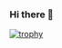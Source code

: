 ### Hi there 👋

<!--
**gogeorge/gogeorge** is a ✨ _special_ ✨ repository because its `README.md` (this file) appears on your GitHub profile.

Here are some ideas to get you started:

- 🔭 I’m currently working on ...
- 🌱 I’m currently learning ...
- 👯 I’m looking to collaborate on ...
- 🤔 I’m looking for help with ...
- 💬 Ask me about ...
- 📫 How to reach me: ...
- 😄 Pronouns: ...
- ⚡ Fun fact: ...
-->


[![trophy](https://github-profile-trophy.vercel.app/?username=gogeorge&title=Experience,Commits,Stars,Followers,Repositories,LongTimeUser&theme=juicyfresh&no-frame=true)](https://github.com/ryo-ma/github-profile-trophy)
